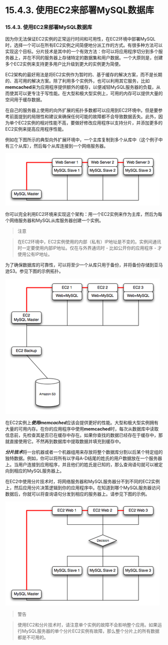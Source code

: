 # 15.4.3. 使用EC2来部署MySQL数据库

### 15.4.3. 使用EC2来部署MySQL数据库

因为你无法保证EC2实例的正常运行时间和可用性，在EC2环境中部署MySQL时，选择一个可以在所有EC2实例之间简便地分派工作的方式。有很多种方法可以实现这个目标。分片技术是其中的一个有效方法：你可以将应用程序切分到多个服务器上，并在不同的服务器上存储特定的数据集和用户数据。一个大原则是，创建多个EC2实例来支持更多用户比升级到更大的实例更为简便。

EC2架构的最好用法是将EC2实例作为暂时的、基于缓存的解决方案，而不是长期的、高可用的解决方案。除了利用多个实例外，也可以利用其它服务，比如**memcached**来为应用程序提供额外的缓存，以便减轻MySQL服务器的负载，从而使其可以更专注于写性能。在大型和极大型实例上，可用的内存可以提供大量的空间用于缓存数据。

在自己的服务器上使用的向外扩展的拓扑多数都可以应用到EC2环境中。但是要参考前面提到的局限性和建议来确保任何可能的故障都不会导致数据丢失。此外，因为单个EC2实例的相对性能不高，要做好修改应用程序以支持分片，并添加更多的EC2实例来提高应用程序性能。

例如在下图所示的典型向外扩展环境中，一个主库复制到多个从库中（这个例子中有三个从库），然后每个从库连接到一个网络服务器。

![](../images/Figure_15_4.01_Typical_Standard_Scale_out_Structure.png)

你可以完全利用EC2环境来实现这个架构：用一个EC2实例来作为主库，然后为每个网络服务器和MySQL从库服务器创建一个实例。

> 注意

> 在EC2环境中，EC2实例使用的内部（私有）IP地址是不变的。实例间通讯时一定要使用内部IP地址。仅在与外界通讯时 - 比如公开你的应用程序 - 才使用公有IP地址。

为了确保数据库的可靠性，可以将至少一个从库只用于备份，并将备份存储到亚马逊S3。参见下图的示例拓扑。

![](../images/Figure_15_4.02_Typical_Standard_Scale_out_Structure_with_Backup_using_EC2.png)

在EC2实例上***使用memcached***应该会提供更好的性能。大型和极大型实例拥有大量的可用内存。在你的应用程序中使用**memcached**时，每次从数据库中读取信息前，先检查其是否已在缓存中存在。如果你查找的数据已经存在于缓存中，那就直接使用它。不然再到数据库中提取数据并填充到缓存中。

***分片技术***将一台机器或者一个机器组用来存放将整个数据库分割以后某个特定组的独特数据。例如，你可以将所有以字母A-D结尾的姓氏的用户数据放在一个服务器上。当用户连接到应用程序，并且他们的姓氏是已知的，那么查询语句就可以被定向到相应的MySQL服务器上。

在EC2中使用分片技术时，将网络服务器和MySQL服务器分不到不同的EC2实例上，然后应用分片决策逻辑到你的应用程序中。在知道到哪个MySQL服务器访问数据后，你就可以将查询语句分发到相应的服务器上。请参见下图的示例。

![](../images/Figure_15_4.03.Using_Sharding_in_EC2_to_Spread_the_Load.png)

> 警告

> 使用EC2和分片技术时，请注意单个实例的故障不会影响整个应用。如果运行MySQL服务器的单个分片EC2实例有故障，那么整个分片上的所有数据都是不可用的。